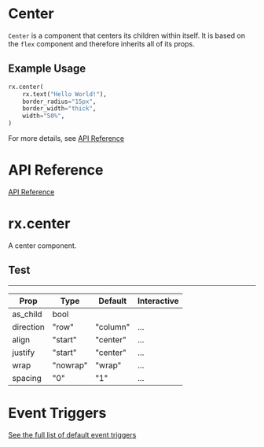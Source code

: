 # Center

`Center` is a component that centers its children within itself. It is based on the `flex` component and therefore inherits all of its props.

## Example Usage

```python
rx.center(
    rx.text("Hello World!"),
    border_radius="15px",
    border_width="thick",
    width="50%",
)
```

For more details, see [API Reference](/docs/library/layout/center/#api-reference)

# API Reference

[API Reference](/docs/library/layout/center/#rx.center)

# rx.center

A center component.

## Test

---

Prop | Type | Default | Interactive  
--- | --- | --- | ---  
as_child | bool |  |   
direction | "row" | "column" | ... | row  
align | "start" | "center" | ... | start  
justify | "start" | "center" | ... | start  
wrap | "nowrap" | "wrap" | ... | nowrap  
spacing | "0" | "1" | ... | 0

# Event Triggers

[See the full list of default event triggers](https://reflex.dev/docs/api-reference/event-triggers/)